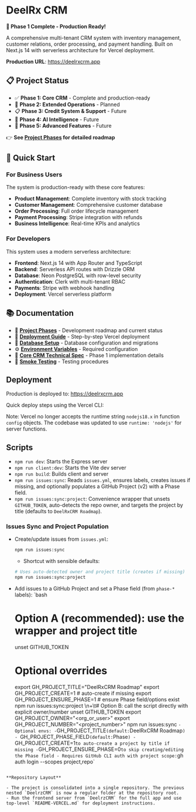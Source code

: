 # DeelRx CRM

**🎉 Phase 1 Complete - Production Ready!**

A comprehensive multi-tenant CRM system with inventory management, customer relations, order processing, and payment handling. Built on Next.js 14 with serverless architecture for Vercel deployment.

**Production URL**: https://deelrxcrm.app

## 📋 Project Status

- ✅ **Phase 1: Core CRM** - Complete and production-ready
- 🔄 **Phase 2: Extended Operations** - Planned
- 📋 **Phase 3: Credit System & Support** - Future
- 🤖 **Phase 4: AI Intelligence** - Future
- 🚀 **Phase 5: Advanced Features** - Future

👉 **See [Project Phases](docs/PROJECT_PHASES.md) for detailed roadmap**

## 🚀 Quick Start

### For Business Users
The system is production-ready with these core features:
- **Product Management**: Complete inventory with stock tracking
- **Customer Management**: Comprehensive customer database
- **Order Processing**: Full order lifecycle management
- **Payment Processing**: Stripe integration with refunds
- **Business Intelligence**: Real-time KPIs and analytics

### For Developers

This system uses a modern serverless architecture:

- **Frontend**: Next.js 14 with App Router and TypeScript
- **Backend**: Serverless API routes with Drizzle ORM
- **Database**: Neon PostgreSQL with row-level security
- **Authentication**: Clerk with multi-tenant RBAC
- **Payments**: Stripe with webhook handling
- **Deployment**: Vercel serverless platform

## 📚 Documentation

- 📖 **[Project Phases](docs/PROJECT_PHASES.md)** - Development roadmap and current status
- 🚀 **[Deployment Guide](README-VERCEL.md)** - Step-by-step Vercel deployment
- 💾 **[Database Setup](DB-SETUP.md)** - Database configuration and migrations
- ⚙️ **[Environment Variables](docs/ENV_VARS.md)** - Required configuration
- 🔧 **[Core CRM Technical Spec](docs/CORE_CRM.md)** - Phase 1 implementation details
- 🧪 **[Smoke Testing](docs/SMOKE_TEST.md)** - Testing procedures

## Deployment

Production is deployed to: https://deelrxcrm.app

Quick deploy steps using the Vercel CLI:

Note: Vercel no longer accepts the runtime string `nodejs18.x` in function `config` objects. The codebase was updated to use `runtime: 'nodejs'` for server functions.

## Scripts

- `npm run dev`: Starts the Express server
- `npm run client:dev`: Starts the Vite dev server
- `npm run build`: Builds client and server
- `npm run issues:sync`: Reads `issues.yml`, ensures labels, creates issues if missing, and optionally populates a GitHub Project (v2) with a Phase field.
- `npm run issues:sync:project`: Convenience wrapper that unsets `GITHUB_TOKEN`, auto-detects the repo owner, and targets the project by title (defaults to `DeelRxCRM Roadmap`).

### Issues Sync and Project Population

- Create/update issues from `issues.yml`:
  ```bash
  npm run issues:sync
  ```
  - Shortcut with sensible defaults:
  ```bash
  # Uses auto-detected owner and project title (creates if missing)
  npm run issues:sync:project
  ```
- Add issues to a GitHub Project and set a Phase field (from `phase-*` labels):
  `bash
	# Option A (recommended): use the wrapper and project title
	unset GITHUB_TOKEN
	# Optional overrides
	export GH_PROJECT_TITLE="DeelRxCRM Roadmap"
	export GH_PROJECT_CREATE=1  # auto-create if missing
	export GH_PROJECT_ENSURE_PHASE=1  # ensure Phase field/options exist
	npm run issues:sync:project
\n+\t# Option B: call the script directly with explicit owner/number
	unset GITHUB_TOKEN
	export GH_PROJECT_OWNER="<org_or_user>"
	export GH_PROJECT_NUMBER="<project_number>"
	npm run issues:sync
	` - Optional envs: - `GH_PROJECT_TITLE` (default: `DeelRxCRM Roadmap`) - `GH_PROJECT_PHASE_FIELD` (default: `Phase`) - `GH_PROJECT_CREATE=1` to auto-create a project by title if missing - `GH_PROJECT_ENSURE_PHASE=0` to skip creating/editing the Phase field - Requires GitHub CLI auth with project scope: `gh auth login --scopes project,repo`
````

**Repository Layout**

- The project is consolidated into a single repository. The previous nested `DeelrzCRM` is now a regular folder at the repository root.
- Run the frontend server from `DeelrzCRM` for the full app and use top-level `README-VERCEL.md` for deployment instructions.
